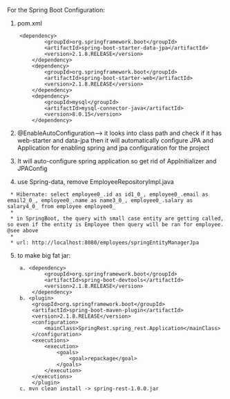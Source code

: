 

For the Spring Boot Configuration:

1. pom.xml
```
	<dependency>
			<groupId>org.springframework.boot</groupId>
			<artifactId>spring-boot-starter-data-jpa</artifactId>
			<version>2.1.8.RELEASE</version>
		</dependency>
		<dependency>
			<groupId>org.springframework.boot</groupId>
			<artifactId>spring-boot-starter-web</artifactId>
			<version>2.1.8.RELEASE</version>
		</dependency>
		<dependency>
			<groupId>mysql</groupId>
			<artifactId>mysql-connector-java</artifactId>
			<version>8.0.15</version>
		</dependency>
```		
2. @EnableAutoConfiguration--> it looks into class path and check if it has web-starter and data-jpa then it will 	automatically configure JPA and Application for enabling spring and jpa configuration for the project

3. It will auto-configure spring application so get rid of AppInitializer and JPAConfig

4. use Spring-data, remove EmployeeRepositoryImpl.java

```
 * Hibernate: select employee0_.id as id1_0_, employee0_.email as email2_0_, employee0_.name as name3_0_, employee0_.salary as salary4_0_ from employee employee0_
 * 
 * in SpringBoot, the query with small case entity are getting called, so even if the entity is Employee then query will be ran for employee. @see above
 * 
 * url: http://localhost:8080/employees/springEntityManagerJpa
```

5. to make big fat jar:
```
	a. <dependency>
			<groupId>org.springframework.boot</groupId>
			<artifactId>spring-boot-devtools</artifactId>
			<version>2.1.8.RELEASE</version>
		</dependency>
	b. <plugin>
		<groupId>org.springframework.boot</groupId>
		<artifactId>spring-boot-maven-plugin</artifactId>
		<version>2.1.8.RELEASE</version>
		<configuration>
			<mainClass>SpringRest.spring_rest.Application</mainClass>
		</configuration>
		<executions>
			<execution>
				<goals>
					<goal>repackage</goal>
				</goals>
			</execution>
		</executions>
	    </plugin>
	c. mvn clean install -> spring-rest-1.0.0.jar
	
```
